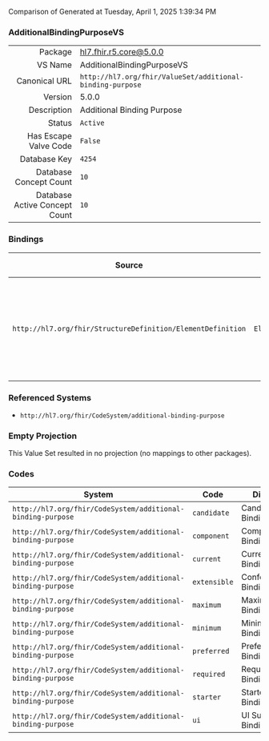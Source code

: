 Comparison of 
Generated at Tuesday, April 1, 2025 1:39:34 PM

### AdditionalBindingPurposeVS

|      |     |
| ---: | --- |
| Package | hl7.fhir.r5.core@5.0.0 |
| VS Name | AdditionalBindingPurposeVS |
| Canonical URL | `http://hl7.org/fhir/ValueSet/additional-binding-purpose` |
| Version | 5.0.0 |
| Description | Additional Binding Purpose |
| Status | `Active` |
| Has Escape Valve Code | `False` |
| Database Key | `4254` |
| Database Concept Count | `10` |
| Database Active Concept Count | `10` |
### Bindings

| Source | Element | Binding | Strength | Element Short |
| ------ | ------- | ------- | -------- | ------------- |
| `http://hl7.org/fhir/StructureDefinition/ElementDefinition` | `ElementDefinition.binding.additional.purpose` | `http://hl7.org/fhir/ValueSet/additional-binding-purpose\|5.0.0` | `Required` | maximum \| minimum \| required \| extensible \| candidate \| current \| preferred \| ui \| starter \| component |

### Referenced Systems

* `http://hl7.org/fhir/CodeSystem/additional-binding-purpose`
### Empty Projection

This Value Set resulted in no projection (no mappings to other packages).

### Codes

| System | Code | Display |
| ------ | ---- | ------- |
| `http://hl7.org/fhir/CodeSystem/additional-binding-purpose` | `candidate` | Candidate Binding |
| `http://hl7.org/fhir/CodeSystem/additional-binding-purpose` | `component` | Component Binding |
| `http://hl7.org/fhir/CodeSystem/additional-binding-purpose` | `current` | Current Binding |
| `http://hl7.org/fhir/CodeSystem/additional-binding-purpose` | `extensible` | Conformance Binding |
| `http://hl7.org/fhir/CodeSystem/additional-binding-purpose` | `maximum` | Maximum Binding |
| `http://hl7.org/fhir/CodeSystem/additional-binding-purpose` | `minimum` | Minimum Binding |
| `http://hl7.org/fhir/CodeSystem/additional-binding-purpose` | `preferred` | Preferred Binding |
| `http://hl7.org/fhir/CodeSystem/additional-binding-purpose` | `required` | Required Binding |
| `http://hl7.org/fhir/CodeSystem/additional-binding-purpose` | `starter` | Starter Binding |
| `http://hl7.org/fhir/CodeSystem/additional-binding-purpose` | `ui` | UI Suggested Binding |
